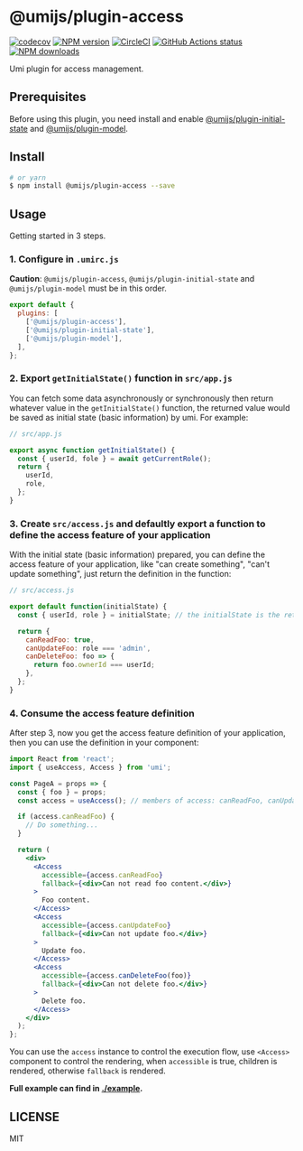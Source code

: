 # @umijs/plugin-access

[![codecov](https://codecov.io/gh/umijs/plugin-access/branch/master/graph/badge.svg)](https://codecov.io/gh/umijs/plugin-access)
[![NPM version](https://img.shields.io/npm/v/@umijs/plugin-access.svg?style=flat)](https://npmjs.org/package/@umijs/plugin-access)
[![CircleCI](https://circleci.com/gh/umijs/plugin-access/tree/master.svg?style=svg)](https://circleci.com/gh/umijs/plugin-access/tree/master)
[![GitHub Actions status](https://github.com/umijs/plugin-access/workflows/Node%20CI/badge.svg)](https://github.com/umijs/plugin-access)
[![NPM downloads](http://img.shields.io/npm/dm/@umijs/plugin-access.svg?style=flat)](https://npmjs.org/package/@umijs/plugin-access)

Umi plugin for access management.

## Prerequisites

Before using this plugin, you need install and enable [@umijs/plugin-initial-state](https://www.npmjs.com/package/@umijs/plugin-initial-state) and [@umijs/plugin-model](https://www.npmjs.com/package/@umijs/plugin-model).

## Install

```bash
# or yarn
$ npm install @umijs/plugin-access --save
```

## Usage

Getting started in 3 steps.

### 1. Configure in `.umirc.js`

**Caution**: `@umijs/plugin-access`, `@umijs/plugin-initial-state` and `@umijs/plugin-model` must be in this order.

```js
export default {
  plugins: [
    ['@umijs/plugin-access'],
    ['@umijs/plugin-initial-state'],
    ['@umijs/plugin-model'],
  ],
};
```

### 2. Export `getInitialState()` function in `src/app.js`

You can fetch some data asynchronously or synchronously then return whatever value in the `getInitialState()` function, the returned value would be saved as initial state (basic information) by umi. For example:

```js
// src/app.js

export async function getInitialState() {
  const { userId, fole } = await getCurrentRole();
  return {
    userId,
    role,
  };
}
```

### 3. Create `src/access.js` and defaultly export a function to define the access feature of your application

With the initial state (basic information) prepared, you can define the access feature of your application, like "can create something", "can't update something", just return the definition in the function:

```js
// src/access.js

export default function(initialState) {
  const { userId, role } = initialState; // the initialState is the returned value in step 2

  return {
    canReadFoo: true,
    canUpdateFoo: role === 'admin',
    canDeleteFoo: foo => {
      return foo.ownerId === userId;
    },
  };
}
```

### 4. Consume the access feature definition

After step 3, now you get the access feature definition of your application, then you can use the definition in your component:

```jsx
import React from 'react';
import { useAccess, Access } from 'umi';

const PageA = props => {
  const { foo } = props;
  const access = useAccess(); // members of access: canReadFoo, canUpdateFoo, canDeleteFoo

  if (access.canReadFoo) {
    // Do something...
  }

  return (
    <div>
      <Access
        accessible={access.canReadFoo}
        fallback={<div>Can not read foo content.</div>}
      >
        Foo content.
      </Access>
      <Access
        accessible={access.canUpdateFoo}
        fallback={<div>Can not update foo.</div>}
      >
        Update foo.
      </Access>
      <Access
        accessible={access.canDeleteFoo(foo)}
        fallback={<div>Can not delete foo.</div>}
      >
        Delete foo.
      </Access>
    </div>
  );
};
```

You can use the `access` instance to control the execution flow, use `<Access>` component to control the rendering, when `accessible` is true, children is rendered, otherwise `fallback` is rendered.

**Full example can find in [./example](https://github.com/umijs/plugin-access/tree/master/example).**

## LICENSE

MIT
